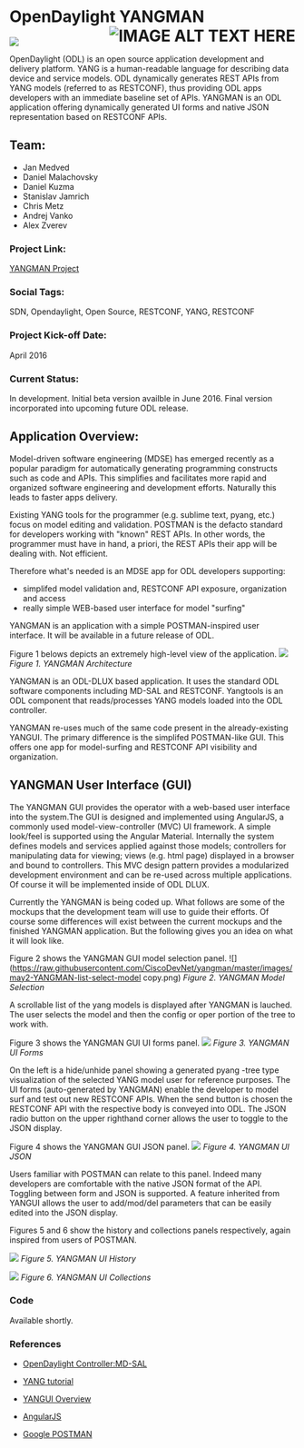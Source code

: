 # OpenDaylight YANGMAN <a style="float:right " href="https://dcloud.cisco.com/"><img src="dcloud.png" alt="IMAGE ALT TEXT HERE" align="right"/></a>   


![](https://raw.githubusercontent.com/CiscoDevNet/yangman/master/images/yangman-logo-inline.png)

OpenDaylight (ODL) is an open source application development and delivery platform. YANG is a human-readable language for describing data device and service models. ODL dynamically generates REST APIs from YANG models (referred to as RESTCONF), thus providing ODL apps developers with an immediate baseline set of APIs. YANGMAN is an ODL application offering dynamically generated UI forms and native JSON representation based on RESTCONF APIs. 

## Team:

- Jan Medved
- Daniel Malachovsky
- Daniel Kuzma
- Stanislav Jamrich
- Chris Metz
- Andrej Vanko
- Alex Zverev


### Project Link:

[YANGMAN Project](https://github.com/CiscoDevNet/yangman) 


### Social Tags:

SDN, Opendaylight, Open Source, RESTCONF, YANG, RESTCONF

### Project Kick-off Date:

April 2016

### Current Status:

In development. Initial beta version availble in June 2016. Final version incorporated into upcoming future ODL release. 

## Application Overview:

Model-driven software engineering (MDSE) has emerged recently as a popular paradigm for automatically generating programming constructs such as code and APIs. This simplifies and facilitates more rapid and organized software engineering and development efforts. Naturally this leads to faster apps delivery.

Existing YANG tools for the programmer (e.g. sublime text, pyang, etc.) focus on model editing and validation. POSTMAN is the defacto standard for developers working with "known" REST APIs. In other words, the programmer must have in hand, a priori, the REST APIs their app will be dealing with. Not efficient.

Therefore what's needed is an MDSE app for ODL developers supporting:

- simplifed model validation and, RESTCONF API exposure, organization and access
- really simple WEB-based user interface for model "surfing" 

YANGMAN is an application with a simple POSTMAN-inspired user interface. It will be available in a future release of ODL. 

Figure 1 belows depicts an extremely high-level view of the application. 
![](https://raw.githubusercontent.com/CiscoDevNet/yangman/master/images/yangman-arc.png)
*Figure 1. YANGMAN Architecture*

YANGMAN is an ODL-DLUX based application. It uses the standard ODL software components including MD-SAL and RESTCONF.  Yangtools is an ODL component that reads/processes YANG models loaded into the ODL controller.

YANGMAN re-uses much of the same code present in the already-existing YANGUI. The primary difference is the simplifed POSTMAN-like GUI. This offers one app for model-surfing and RESTCONF API visibility and organization.


## YANGMAN User Interface (GUI)

The YANGMAN GUI provides the operator with a web-based user interface into the system.The GUI is designed and implemented using AngularJS, a commonly used model-view-controller (MVC) UI framework. A simple look/feel is supported using the Angular Material. Internally the system defines models and services applied against those models; controllers for manipulating data for viewing; views (e.g. html page) displayed in a browser and bound to controllers. This MVC design pattern provides a modularized development environment and can be re-used across multiple applications. Of course it will be implemented inside of ODL DLUX.

Currently the YANGMAN is being coded up. What follows are some of the mockups that the development team will use to guide their efforts. Of course some differences will exist between the current mockups and the finished YANGMAN application. But the following gives you an idea on what it will look like.  

Figure 2 shows the YANGMAN GUI model selection panel.
![](https://raw.githubusercontent.com/CiscoDevNet/yangman/master/images/may2-YANGMAN-list-select-model copy.png)
*Figure 2. YANGMAN Model Selection*

A scrollable list of the yang models is displayed after YANGMAN is lauched. The user selects the model and then the config or oper portion of the tree to work with.

Figure 3 shows the YANGMAN GUI UI forms panel.
![](https://raw.githubusercontent.com/CiscoDevNet/yangman/master/images/may2-YANGMAN-final-form-display.png)
*Figure 3. YANGMAN UI Forms*

On the left is a hide/unhide panel showing a generated pyang -tree type visualization of the selected YANG model user for reference purposes. The UI forms (auto-generated by YANGMAN) enable the developer to model surf and test out new RESTCONF APIs. When the send button is chosen the RESTCONF API with the respective body is conveyed into ODL. The JSON radio button on the upper righthand corner allows the user to toggle to the JSON display.

Figure 4 shows the YANGMAN GUI JSON panel.
![](https://raw.githubusercontent.com/CiscoDevNet/yangman/master/images/may2-YANGMAN-final-JSON-display.png)
*Figure 4. YANGMAN UI JSON*

Users familiar with POSTMAN can relate to this panel. Indeed many developers are comfortable with the native JSON format of the API. Toggling between form and JSON is supported. A feature inherited from YANGUI allows the user to add/mod/del parameters that can be easily edited into the JSON display.

Figures 5 and 6 show the history and collections panels respectively, again inspired from users of POSTMAN.


![](https://raw.githubusercontent.com/CiscoDevNet/yangman/master/images/may2-YANGMAN-final-history.png)
*Figure 5. YANGMAN UI History*



![](https://raw.githubusercontent.com/CiscoDevNet/yangman/master/images/may2-YANGMAN-final-collection.png)
*Figure 6. YANGMAN UI Collections*


### Code

Available shortly.


### References

- [OpenDaylight Controller:MD-SAL](https://wiki.opendaylight.org/view/OpenDaylight_Controller%3aMD-SAL)

- [YANG tutorial](http://www.slideshare.net/tailfsystems/netconf-yang-tutorial)

- [YANGUI Overview](https://www.youtube.com/watch?v=X85SBwJIcFM)

- [AngularJS](https://angularjs.org)

- [Google POSTMAN](https://www.getpostman.com)
